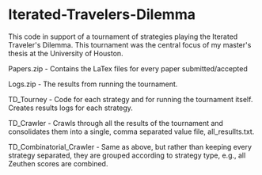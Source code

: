 # Iterated-Travelers-Dilemma
This code in support of a tournament of strategies playing the Iterated Traveler's Dilemma.  This tournament was the central focus of my master's thesis at the University of Houston.

Papers.zip - Contains the LaTex files for every paper submitted/accepted

Logs.zip - The results from running the tournament.

TD_Tourney - Code for each strategy and for running the tournament itself.  Creates results logs for each strategy.

TD_Crawler - Crawls through all the results of the tournament and consolidates them into a single, comma separated value file, all_resullts.txt.

TD_Combinatorial_Crawler - Same as above, but rather than keeping every strategy separated, they are grouped according to strategy type, e.g., all Zeuthen scores are combined.